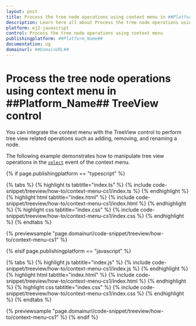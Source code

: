 ```yaml
---
layout: post
title: Process the tree node operations using context menu in ##Platform_Name## TreeView control | Syncfusion
description: Learn here all about Process the tree node operations using context menu in Syncfusion ##Platform_Name## TreeView control of Syncfusion Essential JS 2 and more.
platform: ej2-javascript
control: Process the tree node operations using context menu
publishingplatform: ##Platform_Name##
documentation: ug
domainurl: ##DomainURL##
---
```


# Process the tree node operations using context menu in ##Platform_Name## TreeView control

You can integrate the context menu with the TreeView control to perform tree view related operations such as adding, removing, and renaming a node.

The following example demonstrates how to manipulate tree view operations in the [`select`](../../api/context-menu#select)  event of the context menu.

{% if page.publishingplatform == "typescript" %}

 {% tabs %}
{% highlight ts tabtitle="index.ts" %}
{% include code-snippet/treeview/how-to/context-menu-cs1/index.ts %}
{% endhighlight %}
{% highlight html tabtitle="index.html" %}
{% include code-snippet/treeview/how-to/context-menu-cs1/index.html %}
{% endhighlight %}
{% highlight css tabtitle="index.css" %}
{% include code-snippet/treeview/how-to/context-menu-cs1/index.css %}
{% endhighlight %}
{% endtabs %}
        
{% previewsample "page.domainurl/code-snippet/treeview/how-to/context-menu-cs1" %}

{% elsif page.publishingplatform == "javascript" %}

{% tabs %}
{% highlight js tabtitle="index.js" %}
{% include code-snippet/treeview/how-to/context-menu-cs1/index.js %}
{% endhighlight %}
{% highlight html tabtitle="index.html" %}
{% include code-snippet/treeview/how-to/context-menu-cs1/index.html %}
{% endhighlight %}
{% highlight css tabtitle="index.css" %}
{% include code-snippet/treeview/how-to/context-menu-cs1/index.css %}
{% endhighlight %}
{% endtabs %}

{% previewsample "page.domainurl/code-snippet/treeview/how-to/context-menu-cs1" %}
{% endif %}
